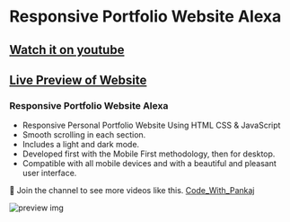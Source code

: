 # Responsive Portfolio Website Alexa
<!-- will update video link -->
## [Watch it on youtube](https://www.youtube.com/c/CodeWithPankaj1?sub_confirmation=1)
## [Live Preview of Website](https://pankajkumar90.github.io/Responsove_Portfolio_Website_Alexa/)
### Responsive Portfolio Website Alexa

- Responsive Personal Portfolio Website Using HTML CSS & JavaScript
- Smooth scrolling in each section.
- Includes a light and dark mode.
- Developed first with the Mobile First methodology, then for desktop.
- Compatible with all mobile devices and with a beautiful and pleasant user interface.

💙 Join the channel to see more videos like this. [Code_With_Pankaj](https://www.youtube.com/c/CodeWithPankaj1?sub_confirmation=1)

![preview img](/preview.png)

